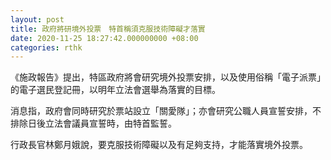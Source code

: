 ```yaml
---
layout: post
title: 政府將研境外投票　特首稱須克服技術障礙才落實
date: 2020-11-25 18:27:42.000000000 +08:00
categories: rthk
---
```


《施政報告》提出，特區政府將會研究境外投票安排，以及使用俗稱「電子派票」的電子選民登記冊，以明年立法會選舉為落實的目標。

消息指，政府會同時研究於票站設立「關愛隊」；亦會研究公職人員宣誓安排，不排除日後立法會議員宣誓時，由特首監誓。

行政長官林鄭月娥說，要克服技術障礙以及有足夠支持，才能落實境外投票。
